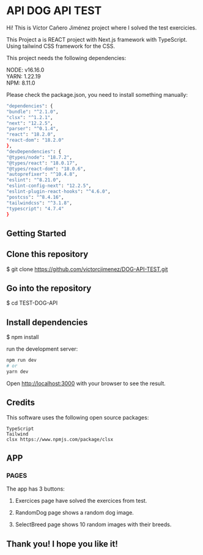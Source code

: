 # API DOG API TEST

Hi! This is Víctor Cañero Jiménez project where I solved the test exercicies.

This Project a is REACT project with Next.js framework with TypeScript. Using tailwind CSS framework for the CSS.

This project needs the following dependencies:

NODE: v16.16.0 <br>
YARN: 1.22.19 <br>
NPM: 8.11.0

Please check the package.json, you need to install something manually:

```bash
"dependencies": {
"bundle": "^2.1.0",
"clsx": "^1.2.1",
"next": "12.2.5",
"parser": "^0.1.4",
"react": "18.2.0",
"react-dom": "18.2.0"
},
"devDependencies": {
"@types/node": "18.7.2",
"@types/react": "18.0.17",
"@types/react-dom": "18.0.6",
"autoprefixer": "^10.4.8",
"eslint": "^8.21.0",
"eslint-config-next": "12.2.5",
"eslint-plugin-react-hooks": "^4.6.0",
"postcss": "^8.4.16",
"tailwindcss": "^3.1.8",
"typescript": "4.7.4"
}
```

## Getting Started

## Clone this repository

$ git clone https://github.com/victorcjimenez/DOG-API-TEST.git

## Go into the repository

$ cd TEST-DOG-API

## Install dependencies

$ npm install

run the development server:

```bash
npm run dev
# or
yarn dev
```

Open [http://localhost:3000](http://localhost:3000) with your browser to see the result.

## Credits

This software uses the following open source packages:

    TypeScript
    Tailwind
    clsx https://www.npmjs.com/package/clsx

## APP

### PAGES

The app has 3 buttons:

1. Exercices page have solved the exercices from test.

2. RandomDog page shows a random dog image.

3. SelectBreed page shows 10 random images with their breeds.

## Thank you! I hope you like it!
